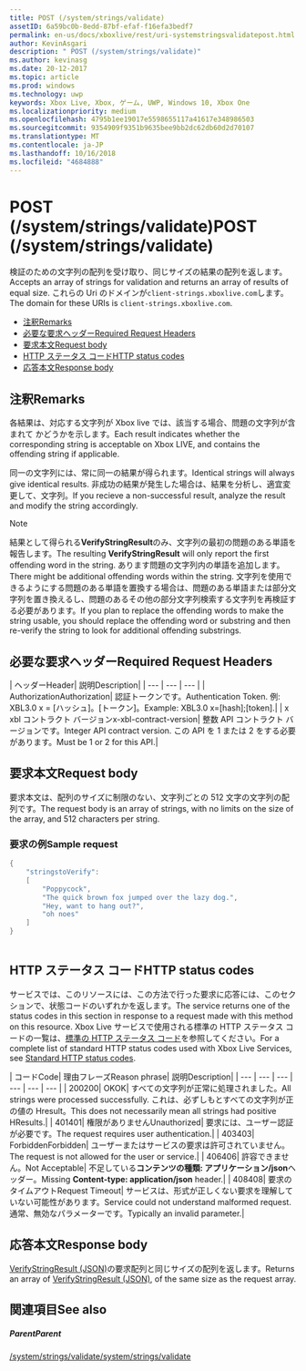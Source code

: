 ```yaml
---
title: POST (/system/strings/validate)
assetID: 6a59bc0b-8edd-87bf-efaf-f16efa3bedf7
permalink: en-us/docs/xboxlive/rest/uri-systemstringsvalidatepost.html
author: KevinAsgari
description: " POST (/system/strings/validate)"
ms.author: kevinasg
ms.date: 20-12-2017
ms.topic: article
ms.prod: windows
ms.technology: uwp
keywords: Xbox Live, Xbox, ゲーム, UWP, Windows 10, Xbox One
ms.localizationpriority: medium
ms.openlocfilehash: 4795b1ee19017e5598655117a41617e348986503
ms.sourcegitcommit: 9354909f9351b9635bee9bb2dc62db60d2d70107
ms.translationtype: MT
ms.contentlocale: ja-JP
ms.lasthandoff: 10/16/2018
ms.locfileid: "4684888"
---
```

# <a name="post-systemstringsvalidate"></a><span data-ttu-id="3f29e-104">POST (/system/strings/validate)</span><span class="sxs-lookup"><span data-stu-id="3f29e-104">POST (/system/strings/validate)</span></span>
<span data-ttu-id="3f29e-105">検証のための文字列の配列を受け取り、同じサイズの結果の配列を返します。</span><span class="sxs-lookup"><span data-stu-id="3f29e-105">Accepts an array of strings for validation and returns an array of results of equal size.</span></span> <span data-ttu-id="3f29e-106">これらの Uri のドメインが`client-strings.xboxlive.com`します。</span><span class="sxs-lookup"><span data-stu-id="3f29e-106">The domain for these URIs is `client-strings.xboxlive.com`.</span></span>
 
  * [<span data-ttu-id="3f29e-107">注釈</span><span class="sxs-lookup"><span data-stu-id="3f29e-107">Remarks</span></span>](#ID4EV)
  * [<span data-ttu-id="3f29e-108">必要な要求ヘッダー</span><span class="sxs-lookup"><span data-stu-id="3f29e-108">Required Request Headers</span></span>](#ID4EIB)
  * [<span data-ttu-id="3f29e-109">要求本文</span><span class="sxs-lookup"><span data-stu-id="3f29e-109">Request body</span></span>](#ID4ELC)
  * [<span data-ttu-id="3f29e-110">HTTP ステータス コード</span><span class="sxs-lookup"><span data-stu-id="3f29e-110">HTTP status codes</span></span>](#ID4E4C)
  * [<span data-ttu-id="3f29e-111">応答本文</span><span class="sxs-lookup"><span data-stu-id="3f29e-111">Response body</span></span>](#ID4ETF)
 
<a id="ID4EV"></a>

 
## <a name="remarks"></a><span data-ttu-id="3f29e-112">注釈</span><span class="sxs-lookup"><span data-stu-id="3f29e-112">Remarks</span></span>
 
<span data-ttu-id="3f29e-113">各結果は、対応する文字列が Xbox live では、該当する場合、問題の文字列が含まれて かどうかを示します。</span><span class="sxs-lookup"><span data-stu-id="3f29e-113">Each result indicates whether the corresponding string is acceptable on Xbox LIVE, and contains the offending string if applicable.</span></span>
 
<span data-ttu-id="3f29e-114">同一の文字列には、常に同一の結果が得られます。</span><span class="sxs-lookup"><span data-stu-id="3f29e-114">Identical strings will always give identical results.</span></span> <span data-ttu-id="3f29e-115">非成功の結果が発生した場合は、結果を分析し、適宜変更して、文字列。</span><span class="sxs-lookup"><span data-stu-id="3f29e-115">If you recieve a non-successful result, analyze the result and modify the string accordingly.</span></span>
 
 

> [!NOTE] 
> <span data-ttu-id="3f29e-116">結果として得られる<b>VerifyStringResult</b>のみ、文字列の最初の問題のある単語を報告します。</span><span class="sxs-lookup"><span data-stu-id="3f29e-116">The resulting <b>VerifyStringResult</b> will only report the first offending word in the string.</span></span> <span data-ttu-id="3f29e-117">あります問題の文字列内の単語を追加します。</span><span class="sxs-lookup"><span data-stu-id="3f29e-117">There might be additional offending words within the string.</span></span> <span data-ttu-id="3f29e-118">文字列を使用できるようにする問題のある単語を置換する場合は、問題のある単語または部分文字列を置き換えるし、問題のあるその他の部分文字列検索する文字列を再検証する必要があります。</span><span class="sxs-lookup"><span data-stu-id="3f29e-118">If you plan to replace the offending words to make the string usable, you should replace the offending word or substring and then re-verify the string to look for additional offending substrings.</span></span>  

 
  
<a id="ID4EIB"></a>

 
## <a name="required-request-headers"></a><span data-ttu-id="3f29e-119">必要な要求ヘッダー</span><span class="sxs-lookup"><span data-stu-id="3f29e-119">Required Request Headers</span></span>
 
| <span data-ttu-id="3f29e-120">ヘッダー</span><span class="sxs-lookup"><span data-stu-id="3f29e-120">Header</span></span>| <span data-ttu-id="3f29e-121">説明</span><span class="sxs-lookup"><span data-stu-id="3f29e-121">Description</span></span>| 
| --- | --- | --- | 
| <span data-ttu-id="3f29e-122">Authorization</span><span class="sxs-lookup"><span data-stu-id="3f29e-122">Authorization</span></span>| <span data-ttu-id="3f29e-123">認証トークンです。</span><span class="sxs-lookup"><span data-stu-id="3f29e-123">Authentication Token.</span></span> <span data-ttu-id="3f29e-124">例: XBL3.0 x = [ハッシュ]。[トークン]。</span><span class="sxs-lookup"><span data-stu-id="3f29e-124">Example: XBL3.0 x=[hash];[token].</span></span>| 
| <span data-ttu-id="3f29e-125">x xbl コントラクト バージョン</span><span class="sxs-lookup"><span data-stu-id="3f29e-125">x-xbl-contract-version</span></span>| <span data-ttu-id="3f29e-126">整数 API コントラクト バージョンです。</span><span class="sxs-lookup"><span data-stu-id="3f29e-126">Integer API contract version.</span></span> <span data-ttu-id="3f29e-127">この API を 1 または 2 をする必要があります。</span><span class="sxs-lookup"><span data-stu-id="3f29e-127">Must be 1 or 2 for this API.</span></span>| 
  
<a id="ID4ELC"></a>

 
## <a name="request-body"></a><span data-ttu-id="3f29e-128">要求本文</span><span class="sxs-lookup"><span data-stu-id="3f29e-128">Request body</span></span>
 
<span data-ttu-id="3f29e-129">要求本文は、配列のサイズに制限のない、文字列ごとの 512 文字の文字列の配列です。</span><span class="sxs-lookup"><span data-stu-id="3f29e-129">The request body is an array of strings, with no limits on the size of the array, and 512 characters per string.</span></span>
 
<a id="ID4ETC"></a>

 
### <a name="sample-request"></a><span data-ttu-id="3f29e-130">要求の例</span><span class="sxs-lookup"><span data-stu-id="3f29e-130">Sample request</span></span>
 

```cpp
{
    "stringstoVerify":
    [
        "Poppycock",
        "The quick brown fox jumped over the lazy dog.",
        "Hey, want to hang out?",
        "oh noes"
    ]
}
      
```

   
<a id="ID4E4C"></a>

 
## <a name="http-status-codes"></a><span data-ttu-id="3f29e-131">HTTP ステータス コード</span><span class="sxs-lookup"><span data-stu-id="3f29e-131">HTTP status codes</span></span>
 
<span data-ttu-id="3f29e-132">サービスでは、このリソースには、この方法で行った要求に応答には、このセクションで、状態コードのいずれかを返します。</span><span class="sxs-lookup"><span data-stu-id="3f29e-132">The service returns one of the status codes in this section in response to a request made with this method on this resource.</span></span> <span data-ttu-id="3f29e-133">Xbox Live サービスで使用される標準の HTTP ステータス コードの一覧は、[標準の HTTP ステータス コード](../../additional/httpstatuscodes.md)を参照してください。</span><span class="sxs-lookup"><span data-stu-id="3f29e-133">For a complete list of standard HTTP status codes used with Xbox Live Services, see [Standard HTTP status codes](../../additional/httpstatuscodes.md).</span></span>
 
| <span data-ttu-id="3f29e-134">コード</span><span class="sxs-lookup"><span data-stu-id="3f29e-134">Code</span></span>| <span data-ttu-id="3f29e-135">理由フレーズ</span><span class="sxs-lookup"><span data-stu-id="3f29e-135">Reason phrase</span></span>| <span data-ttu-id="3f29e-136">説明</span><span class="sxs-lookup"><span data-stu-id="3f29e-136">Description</span></span>| 
| --- | --- | --- | --- | --- | --- | 
| <span data-ttu-id="3f29e-137">200</span><span class="sxs-lookup"><span data-stu-id="3f29e-137">200</span></span>| <span data-ttu-id="3f29e-138">OK</span><span class="sxs-lookup"><span data-stu-id="3f29e-138">OK</span></span>| <span data-ttu-id="3f29e-139">すべての文字列が正常に処理されました。</span><span class="sxs-lookup"><span data-stu-id="3f29e-139">All strings were processed successfully.</span></span> <span data-ttu-id="3f29e-140">これは、必ずしもとすべての文字列が正の値の Hresult。</span><span class="sxs-lookup"><span data-stu-id="3f29e-140">This does not necessarily mean all strings had positive HResults.</span></span>| 
| <span data-ttu-id="3f29e-141">401</span><span class="sxs-lookup"><span data-stu-id="3f29e-141">401</span></span>| <span data-ttu-id="3f29e-142">権限がありません</span><span class="sxs-lookup"><span data-stu-id="3f29e-142">Unauthorized</span></span>| <span data-ttu-id="3f29e-143">要求には、ユーザー認証が必要です。</span><span class="sxs-lookup"><span data-stu-id="3f29e-143">The request requires user authentication.</span></span>| 
| <span data-ttu-id="3f29e-144">403</span><span class="sxs-lookup"><span data-stu-id="3f29e-144">403</span></span>| <span data-ttu-id="3f29e-145">Forbidden</span><span class="sxs-lookup"><span data-stu-id="3f29e-145">Forbidden</span></span>| <span data-ttu-id="3f29e-146">ユーザーまたはサービスの要求は許可されていません。</span><span class="sxs-lookup"><span data-stu-id="3f29e-146">The request is not allowed for the user or service.</span></span>| 
| <span data-ttu-id="3f29e-147">406</span><span class="sxs-lookup"><span data-stu-id="3f29e-147">406</span></span>| <span data-ttu-id="3f29e-148">許容できません。</span><span class="sxs-lookup"><span data-stu-id="3f29e-148">Not Acceptable</span></span>| <span data-ttu-id="3f29e-149">不足している<b>コンテンツの種類: アプリケーション/json</b>ヘッダー。</span><span class="sxs-lookup"><span data-stu-id="3f29e-149">Missing <b>Content-type: application/json</b> header.</span></span>| 
| <span data-ttu-id="3f29e-150">408</span><span class="sxs-lookup"><span data-stu-id="3f29e-150">408</span></span>| <span data-ttu-id="3f29e-151">要求のタイムアウト</span><span class="sxs-lookup"><span data-stu-id="3f29e-151">Request Timeout</span></span>| <span data-ttu-id="3f29e-152">サービスは、形式が正しくない要求を理解していない可能性があります。</span><span class="sxs-lookup"><span data-stu-id="3f29e-152">Service could not understand malformed request.</span></span> <span data-ttu-id="3f29e-153">通常、無効なパラメーターです。</span><span class="sxs-lookup"><span data-stu-id="3f29e-153">Typically an invalid parameter.</span></span>| 
  
<a id="ID4ETF"></a>

 
## <a name="response-body"></a><span data-ttu-id="3f29e-154">応答本文</span><span class="sxs-lookup"><span data-stu-id="3f29e-154">Response body</span></span>
 
<span data-ttu-id="3f29e-155">[VerifyStringResult (JSON)](../../json/json-verifystringresult.md)の要求配列と同じサイズの配列を返します。</span><span class="sxs-lookup"><span data-stu-id="3f29e-155">Returns an array of [VerifyStringResult (JSON)](../../json/json-verifystringresult.md), of the same size as the request array.</span></span>
  
<a id="ID4EAG"></a>

 
## <a name="see-also"></a><span data-ttu-id="3f29e-156">関連項目</span><span class="sxs-lookup"><span data-stu-id="3f29e-156">See also</span></span>
 
<a id="ID4ECG"></a>

 
##### <a name="parent"></a><span data-ttu-id="3f29e-157">Parent</span><span class="sxs-lookup"><span data-stu-id="3f29e-157">Parent</span></span> 

[<span data-ttu-id="3f29e-158">/system/strings/validate</span><span class="sxs-lookup"><span data-stu-id="3f29e-158">/system/strings/validate</span></span>](uri-systemstringsvalidate.md)

   